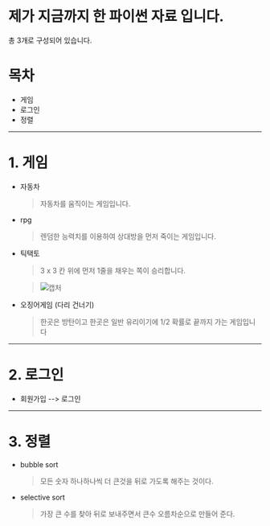 # 제가 지금까지 한 파이썬 자료 입니다.


총 3개로 구성되어 있습니다.

# 목차

* 게임
* 로그인
* 정렬

---------
# 1. 게임

* 자동차   
    > 자동차를 움직이는 게임입니다.

* rpg   
    > 렌덤한 능력치를 이용하여 상대방을 먼저 죽이는 게임입니다.

* 틱택토   
    > 3 x 3 칸 위에 먼저 1줄을 채우는 쪽이 승리합니다.
    
    > ![캡처](https://user-images.githubusercontent.com/88918803/144695754-c7d24ad1-cadc-467b-b610-59d487096525.PNG)

* 오징어게임 (다리 건너기)   
    > 한곳은 방탄이고 한곳은 일반 유리이기에 1/2 확률로 끝까지 가는 게임입니다

------------
# 2. 로그인   

* 회원가입 --> 로그인

----------
# 3. 정렬

* bubble sort
    > 모든 숫자 하나하나씩 더 큰것을 뒤로 가도록 해주는 것이다.

* selective sort
    > 가장 큰 수를 찾아 뒤로 보내주면서 큰수 오름차순으로 만들어 준다.
